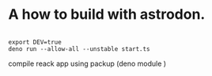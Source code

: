 # A how to build with astrodon.
 

 ```shell 
 
export DEV=true
deno run --allow-all --unstable start.ts
 
```

compile reack app using packup (deno module )
